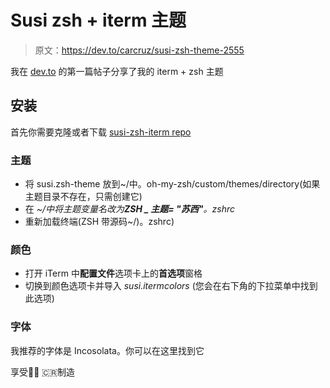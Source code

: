 # Susi zsh + iterm 主题

> 原文：<https://dev.to/carcruz/susi-zsh-theme-2555>

我在 [dev.to](dev.to) 的第一篇帖子分享了我的 iterm + zsh 主题

## 安装

首先你需要克隆或者下载 [susi-zsh-iterm repo](https://github.com/carcruz/susi-zsh-iterm)

### 主题

*   将 susi.zsh-theme 放到~/中。oh-my-zsh/custom/themes/directory(如果主题目录不存在，只需创建它)
*   在 *~/中将主题变量名改为**ZSH _ 主题= "苏西"**。zshrc*
*   重新加载终端(ZSH 带源码~/)。zshrc)

### 颜色

*   打开 iTerm 中**配置文件**选项卡上的**首选项**窗格
*   切换到颜色选项卡并导入 *susi.itermcolors* (您会在右下角的下拉菜单中找到此选项)

### 字体

我推荐的字体是 Incosolata。你可以在这里找到它

享受✌🏼
🇨🇷制造